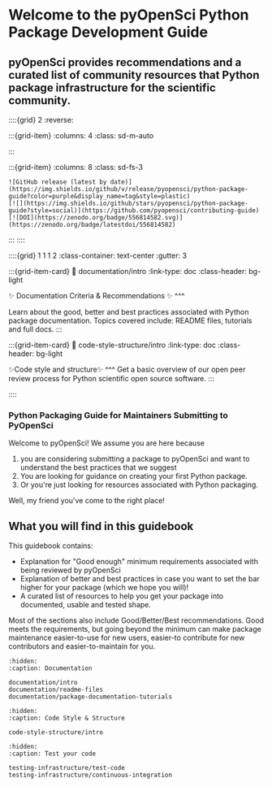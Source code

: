 # Welcome to the pyOpenSci Python Package Development Guide  

## pyOpenSci provides recommendations and a curated list of community resources that Python package infrastructure for the scientific community.

::::{grid} 2
:reverse:

:::{grid-item}
:columns: 4
:class: sd-m-auto

:::  

:::{grid-item}
:columns: 8
:class: sd-fs-3


<!-- 
Removing button for the time being
```{button-ref} start/your-first-book
:ref-type: doc
:color: primary
:class: sd-rounded-pill float-left


Get Involved (Maybe a link to a get involved page)

% SVG rendering breaks latex builds for the GitHub badge, so only include in HTML
``` -->

```{only} html
![GitHub release (latest by date)](https://img.shields.io/github/v/release/pyopensci/python-package-guide?color=purple&display_name=tag&style=plastic)
[![](https://img.shields.io/github/stars/pyopensci/python-package-guide?style=social)](https://github.com/pyopensci/contributing-guide)
[![DOI](https://zenodo.org/badge/556814582.svg)](https://zenodo.org/badge/latestdoi/556814582)
```

:::
::::


<!-- I think this is the end of the header - below begins the next grid-->

::::{grid} 1 1 1 2
:class-container: text-center
:gutter: 3

:::{grid-item-card}
:link: documentation/intro
:link-type: doc
:class-header: bg-light

✨ Documentation Criteria & Recommendations ✨
^^^

Learn about the good, better and best practices 
associated with Python package documentation. Topics 
covered include: README files, tutorials and full docs. 
:::

:::{grid-item-card}
:link: code-style-structure/intro
:link-type: doc
:class-header: bg-light

✨Code style and structure✨
^^^
Get a basic overview of our open peer review process for Python scientific open source software.
:::

::::


### Python Packaging Guide for Maintainers Submitting to PyOpenSci

Welcome to pyOpenSci! We assume you are here because 

1. you are considering submitting a package to pyOpenSci and want to understand the best practices that we suggest 
2. You are looking for guidance on creating your first Python package. 
3. Or you're just looking for resources associated with Python packaging.

Well, my friend you've come to the right place! 

## What you will find in this guidebook 

This guidebook contains: 

* Explanation for "Good enough" minimum requirements associated with being reviewed by pyOpenSci
* Explanation of better and best practices in case you want to set the bar higher for your package (which we hope you will)!
* A curated list of resources to help you get your package into documented, usable and tested shape. 


Most of the sections also include Good/Better/Best recommendations.
Good meets the requirements, but going beyond the minimum can make package maintenance easier-to-use for new users, easier-to contribute for new contributors and easier-to-maintain for you.

```{toctree}
:hidden:
:caption: Documentation

documentation/intro
documentation/readme-files
documentation/package-documentation-tutorials
```

```{toctree}
:hidden:
:caption: Code Style & Structure

code-style-structure/intro
```

```{toctree}
:hidden:
:caption: Test your code

testing-infrastructure/test-code
testing-infrastructure/continuous-integration
```

<!-- 
Removing button for the time being
```{button-ref} start/your-first-book
:ref-type: doc
:color: primary
:class: sd-rounded-pill float-left
Get Involved (Maybe a link to a get involved page)
``` -->



